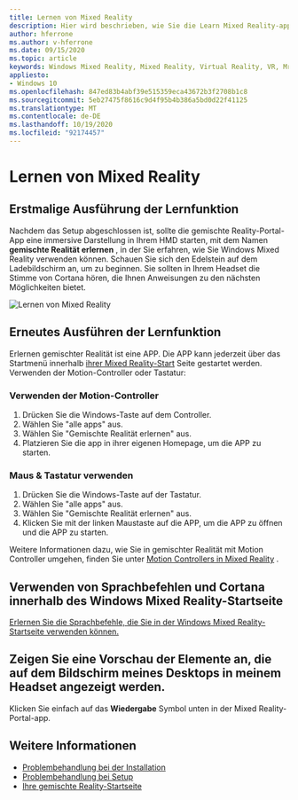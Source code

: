 ```yaml
---
title: Lernen von Mixed Reality
description: Hier wird beschrieben, wie Sie die Learn Mixed Reality-app ausführen, die Ihnen vermittelt, wie Sie Windows Mixed Reality verwenden und navigieren können.
author: hferrone
ms.author: v-hferrone
ms.date: 09/15/2020
ms.topic: article
keywords: Windows Mixed Reality, Mixed Reality, Virtual Reality, VR, Mr, Tutorial, Einstieg
appliesto:
- Windows 10
ms.openlocfilehash: 847ed83b4abf39e515359eca43672b3f2708b1c8
ms.sourcegitcommit: 5eb27475f8616c9d4f95b4b386a5bd0d22f41125
ms.translationtype: MT
ms.contentlocale: de-DE
ms.lasthandoff: 10/19/2020
ms.locfileid: "92174457"
---
```

# <a name="learn-mixed-reality"></a>Lernen von Mixed Reality

## <a name="running-the-learning-experience-for-the-first-time"></a>Erstmalige Ausführung der Lernfunktion

Nachdem das Setup abgeschlossen ist, sollte die gemischte Reality-Portal-App eine immersive Darstellung in Ihrem HMD starten, mit dem Namen **gemischte Realität erlernen** , in der Sie erfahren, wie Sie Windows Mixed Reality verwenden können. Schauen Sie sich den Edelstein auf dem Ladebildschirm an, um zu beginnen. Sie sollten in Ihrem Headset die Stimme von Cortana hören, die Ihnen Anweisungen zu den nächsten Möglichkeiten bietet.

![Lernen von Mixed Reality](images/file-learnmixedrealitystart.png)

## <a name="re-run-the-learning-experience"></a>Erneutes Ausführen der Lernfunktion

Erlernen gemischter Realität ist eine APP. Die APP kann jederzeit über das Startmenü innerhalb [ihrer Mixed Reality-Start](your-mixed-reality-home.md) Seite gestartet werden. Verwenden der Motion-Controller oder Tastatur:

### <a name="use-your-motion-controllers"></a>Verwenden der Motion-Controller

1. Drücken Sie die Windows-Taste auf dem Controller.
2. Wählen Sie "alle apps" aus.
3. Wählen Sie "Gemischte Realität erlernen" aus.
4. Platzieren Sie die app in ihrer eigenen Homepage, um die APP zu starten.

### <a name="use-your-mouse--keyboard"></a>Maus & Tastatur verwenden

1. Drücken Sie die Windows-Taste auf der Tastatur.
2. Wählen Sie "alle apps" aus.
3. Wählen Sie "Gemischte Realität erlernen" aus.
4. Klicken Sie mit der linken Maustaste auf die APP, um die APP zu öffnen und die APP zu starten.

Weitere Informationen dazu, wie Sie in gemischter Realität mit Motion Controller umgehen, finden Sie unter [Motion Controllers in Mixed Reality](controllers-in-wmr.md) .

## <a name="use-voice-commands-and-cortana-inside-of-the-windows-mixed-reality-home"></a>Verwenden von Sprachbefehlen und Cortana innerhalb des Windows Mixed Reality-Startseite

[Erlernen Sie die Sprachbefehle, die Sie in der Windows Mixed Reality-Startseite verwenden können.](https://support.microsoft.com/en-us/help/4041322/windows-10-speech-in-windows-mixed-reality)

## <a name="show-a-preview-of-what-im-seeing-in-my-headset-on-my-desktops-screen"></a>Zeigen Sie eine Vorschau der Elemente an, die auf dem Bildschirm meines Desktops in meinem Headset angezeigt werden.

Klicken Sie einfach auf das **Wiedergabe** Symbol unten in der Mixed Reality-Portal-app.

## <a name="see-also"></a>Weitere Informationen

* [Problembehandlung bei der Installation](installation_errors.md)
* [Problembehandlung bei Setup](set-up-questions.md)
* [Ihre gemischte Reality-Startseite](your-mixed-reality-home.md)
